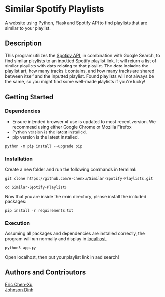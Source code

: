 # Similar Spotify Playlists
A website using Python, Flask and Spotify API to find playlists that are similar to your playlist.

## Description
This program utilizes the [Spotipy API](https://github.com/plamere/spotipy), in combination with Google Search, to find similar playlists to an inputted Spotify playlist link. It will return a list of similar playlists with data relating to that playlist. The data includes the playlist art, how many tracks it contains, and how many tracks are shared between itself and the inputted playlist. Found playlists will not always be the same, so you might find some well-made playlists if you're lucky!

## Getting Started
### Dependencies
* Ensure intended browser of use is updated to most recent version. We recommend using either Google Chrome or Mozilla Firefox.
* Python version is the latest installed.
* pip version is the latest installed.
```
python -m pip install --upgrade pip
```

### Installation
Create a new folder and run the following commands in terminal:
``` 
git clone https://github.com/e-chenxu/Similar-Spotify-Playlists.git

cd Similar-Spotify-Playlists
```

Now that you are inside the main directory, please install the included packages:
```
pip install -r requirements.txt
```

### Execution
Assuming all packages and dependencies are installed correctly, the program will run normally and display in [localhost](http://localhost:8000).
```
python3 app.py
```
Open localhost, then put your playlist link in and search!

## Authors and Contributors
[Eric Chen-Xu](https://github.com/e-chenxu) <br>
[Johnson Dinh](https://github.com/jdinh-782)
